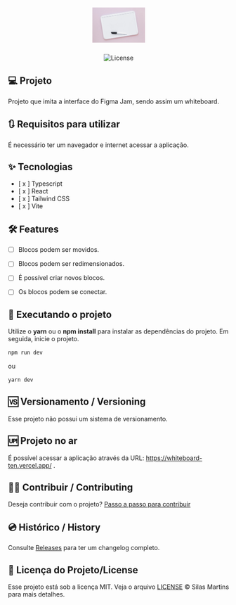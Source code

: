 <h1 align="center">
  <img alt="UI Figma Jam" height="80" title="UI Figma Jam" src="./public/whiteboard.png" />
</h1>

<p align="center">
  <img alt="License" src="https://img.shields.io/github/license/silasfmartins/whiteboard">
</p>


## 💻 Projeto
Projeto que imita a interface do Figma Jam, sendo assim um whiteboard.

## 🔃 Requisitos para utilizar

É necessário ter um navegador e internet acessar a aplicação.

## ✨ Tecnologias

-   [ x ] Typescript
-   [ x ] React
-   [ x ] Tailwind CSS
-   [ x ] Vite


## :hammer_and_wrench: Features 

-   [ ] Blocos podem ser movidos.
-   [ ] Blocos podem ser redimensionados.
-   [ ] É possível criar novos blocos.
-   [ ] Os blocos podem se conectar.


## 📲 Executando o projeto

Utilize o **yarn** ou o **npm install** para instalar as dependências do projeto.
Em seguida, inicie o projeto.

```cl
npm run dev
```
ou 
```cl
yarn dev
```

## 🆚 Versionamento / Versioning

Esse projeto não possui um sistema de versionamento.

## 🆙 Projeto no ar

É possível acessar a aplicação através da URL: https://whiteboard-ten.vercel.app/ .

## 👨‍💻 Contribuir / Contributing

Deseja contribuir com o projeto? [Passo a passo para contribuir](https://github.com/silasfmartins/whiteboard/blob/master/Contributing.md)

## 💿 Histórico / History

Consulte [Releases](https://github.com/silasfmartins/whiteboard/releases) para ter um changelog completo.

## 📄 Licença do Projeto/License

Esse projeto está sob a licença MIT. Veja o arquivo [LICENSE](https://github.com/silasfmartins/whiteboard/blob/main/LICENSE) © Silas Martins para mais detalhes.
